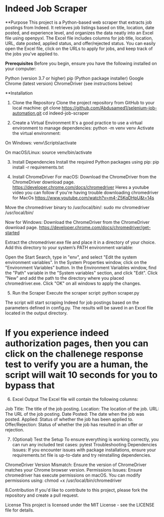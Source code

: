 # Indeed Job Scraper
**Purpose
This project is a Python-based web scraper that extracts job postings from Indeed. It retrieves job listings based on title, location, date posted, and experience level, and organizes the data neatly into an Excel file using openpyxl. The Excel file includes columns for job title, location, URL, date posted, applied status, and offer/rejected status. You can easily open the Excel file, click on the URLs to apply for jobs, and keep track of the jobs you’ve applied to.

**Prerequisites**
Before you begin, ensure you have the following installed on your computer:

Python (version 3.7 or higher)
pip (Python package installer)
Google Chrome (latest version)
ChromeDriver (see instructions below)

**Installation
1. Clone the Repository
Clone the project repository from GitHub to your local machine:
git clone https://github.com/Abdusamed1/selenium-job-automation.git
cd indeed-job-scraper

2. Create a Virtual Environment
It's a good practice to use a virtual environment to manage dependencies:
python -m venv venv
Activate the virtual environment:

On Windows:
venv\Scripts\activate

On macOS/Linux:
source venv/bin/activate

3. Install Dependencies
Install the required Python packages using pip:
pip install -r requirements.txt

4. Install ChromeDriver
For macOS:
Download the ChromeDriver from the ChromeDriver download page.
https://developer.chrome.com/docs/chromedriver
Heres a youtube video you can follow if you're having trouble downloading chromedriver for MacOs
https://www.youtube.com/watch?v=m4-Z5KqDHpU&t=14s

Move the chromedriver binary to /usr/local/bin/:
sudo mv chromedriver /usr/local/bin/

Now for Windows:
Download the ChromeDriver from the ChromeDriver download page.
https://developer.chrome.com/docs/chromedriver/get-started

Extract the chromedriver.exe file and place it in a directory of your choice.
Add this directory to your system’s PATH environment variable:

Open the Start Search, type in "env", and select "Edit the system environment variables".
In the System Properties window, click on the "Environment Variables" button.
In the Environment Variables window, find the "Path" variable in the "System variables" section, and click "Edit".
Click "New" and add the path to the directory where you placed chromedriver.exe.
Click "OK" on all windows to apply the changes.

5. Run the Scraper
Execute the scraper script:
python scraper.py

The script will start scraping Indeed for job postings based on the parameters defined in config.py. The results will be saved in an Excel file located in the output directory.

# If you experience indeed authorization pages, then you can click on the challenege response test to verify you are a human, the script will wait 10 seconds for you to bypass that



6. Excel Output
The Excel file will contain the following columns:

Job Title: The title of the job posting.
Location: The location of the job.
URL: The URL of the job posting.
Date Posted: The date when the job was posted.
Applied: Status of whether the job has been applied to.
Offer/Rejection: Status of whether the job has resulted in an offer or rejection.

7. (Optional) Test the Setup
To ensure everything is working correctly, you can run any included test cases:
pytest
Troubleshooting
Dependencies Issues: If you encounter issues with package installations, ensure your requirements.txt file is up-to-date and try reinstalling dependencies.

ChromeDriver Version Mismatch: Ensure the version of ChromeDriver matches your Chrome browser version.
Permissions Issues: Ensure chromedriver has execute permissions on macOS. You can modify permissions using:
chmod +x /usr/local/bin/chromedriver

8.Contribution
If you'd like to contribute to this project, please fork the repository and create a pull request.

License
This project is licensed under the MIT License - see the LICENSE file for details.



